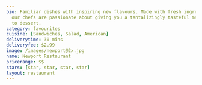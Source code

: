 ```yaml
---
bio: Familiar dishes with inspiring new flavours. Made with fresh ingredients everyday,
  our chefs are passionate about giving you a tantalizingly tasteful meal, from appetizer
  to dessert.
category: favourites
cuisine: [Sandwiches, Salad, American]
deliverytime: 30 mins
deliveryfee: $2.99
image: /images/newport@2x.jpg
name: Newport Restaurant
pricerange: $$
stars: [star, star, star, star]
layout: restaurant
---
```

